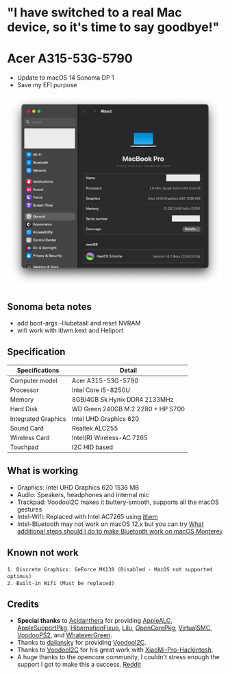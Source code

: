 # "I have switched to a real Mac device, so it's time to say goodbye!"
# Acer A315-53G-5790
- Update to macOS 14 Sonoma DP 1
- Save my EFI purpose

![about](Images/Screenshot%202023-06-06%20at%2023.59.17.png)

## Sonoma beta notes
- add boot-args -lilubetaall and reset NVRAM
- wifi work with itlwm.kext and Heliport

## Specification

| Specifications | Detail                                          |
| ------------------- | -------------------------------------------|
| Computer model      | Acer A315-53G-5790     |
| Processor           | Intel Core i5-8250U             |
| Memory              | 8GB/4GB Sk Hynix DDR4 2133MHz              |
| Hard Disk           | WD Green 240GB M.2 2280 + HP S700         |
| Integrated Graphics | Intel UHD Graphics 620                     |
| Sound Card          | Realtek ALC255                             |
| Wireless Card       | Intel(R) Wireless-AC 7265                  |
| Touchpad            | I2C HID based                              |

## What is working

- Graphics: Intel UHD Graphics 620 1536 МB 
- Audio: Speakers, headphones and internal mic
- Trackpad: VoodooI2C makes it buttery-smooth, supports all the macOS gestures 
- Intel-Wifi: Replaced with Intel AC7265 using [itlwm](https://github.com/OpenIntelWireless/itlwm) 
- Intel-Bluetooth may not work on macOS 12.x but you can try [What additional steps should I do to make Bluetooth work on macOS Monterey](https://openintelwireless.github.io/IntelBluetoothFirmware/FAQ.html#what-additional-steps-should-i-do-to-make-bluetooth-work-on-macos-monterey)  

## Known not work
```
1. Discrete Graphics: GeForce MX130 (Disabled - MacOS not supported optimus)
2. Built-in Wifi (Must be replaced)
```

## Credits

- **Special thanks** to [Acidanthera](https://github.com/acidanthera) for providing [AppleALC](https://github.com/acidanthera/AppleALC), [AppleSupportPkg](https://github.com/acidanthera/AppleSupportPkg), [HibernationFixup](https://github.com/acidanthera/HibernationFixup), [Lilu](https://github.com/acidanthera/Lilu), [OpenCorePkg](https://github.com/acidanthera/OpenCorePkg), [VirtualSMC](https://github.com/acidanthera/VirtualSMC), [VoodooPS2](https://github.com/acidanthera/VoodooPS2), and [WhateverGreen](https://github.com/acidanthera/WhateverGreen).
- Thanks to [daliansky](https://github.com/daliansky) for providing [VoodooI2C](https://github.com/VoodooI2C/VoodooI2C).
- Thanks to [VoodooI2C](https://github.com/VoodooI2C) for his great work with [XiaoMi-Pro-Hackintosh](https://github.com/daliansky/XiaoMi-Pro-Hackintosh).
- A huge thanks to the opencore community, I couldn't stress enough the support I got to make this a success. [Reddit](https://www.reddit.com/r/hackintosh/) 
